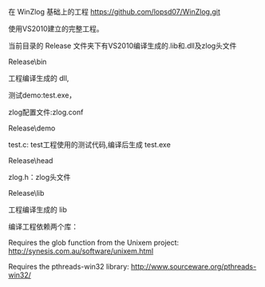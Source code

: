 在 WinZlog 基础上的工程 
https://github.com/lopsd07/WinZlog.git

使用VS2010建立的完整工程。

当前目录的 Release 文件夹下有VS2010编译生成的.lib和.dll及zlog头文件

Release\bin


工程编译生成的 dll,

测试demo:test.exe，

zlog配置文件:zlog.conf 


Release\demo

test.c: test工程使用的测试代码,编译后生成 test.exe


Release\head

zlog.h：zlog头文件

Release\lib

工程编译生成的 lib


编译工程依赖两个库：

Requires the glob function from the Unixem project: 
http://synesis.com.au/software/unixem.html 

Requires the pthreads-win32 library: 
http://www.sourceware.org/pthreads-win32/
